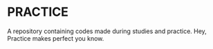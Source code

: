 # PRACTICE

A repository containing codes made during studies and practice.
Hey, Practice makes perfect you know.
